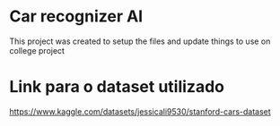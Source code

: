 # Car recognizer AI
This project was created to setup the files and update things to use on college project

# Link para o dataset utilizado
https://www.kaggle.com/datasets/jessicali9530/stanford-cars-dataset

